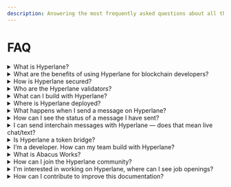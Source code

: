 ```yaml
---
description: Answering the most frequently asked questions about all things Hyperlane
---
```


# FAQ

<details>

<summary>What is Hyperlane?</summary>

Hyperlane is the first universal and permissionless interoperability framework built for the modular blockchain stack.&#x20;

Anyone can [deploy-hyperlane.md](../deploy/deploy-hyperlane.md "mention") to any blockchain environment, whether it is a layer 1, rollup, or app-chain, allowing that chain to communicate seamlessly with any other chain on which Hyperlane has been deployed.

</details>

<details>

<summary>What are the benefits of using Hyperlane for blockchain developers?</summary>

Hyperlane offers benefits for both blockchain and dapp developers.

For blockchain developers, a Hyperlane deployment expands accessibility to users, assets, and valuable state from other connected blockchains on which Hyperlane has been deployed.

For dapp developers, Hyperlane provides seamless connectivity across multiple blockchains, allowing developers to create interchain network effects and liquidity and users to interact with applications from their preferred chain.

</details>

<details>

<summary>How is Hyperlane secured?</summary>

Hyperlane is secured by its modular security stack featuring [sovereign-consensus](../protocol/sovereign-consensus/ "mention") (ISMs). Developers can configure various pre-built ISMs, compose them with each other, or even create custom ISMs based on their application's needs.

A modular approach to security ensures that Hyperlane will continue to stay up to the latest industry advances in security models.

</details>

<details>

<summary>Who are the Hyperlane validators?</summary>

Hyperlane is secured with a modular security stack featuring [sovereign-consensus](../protocol/sovereign-consensus/ "mention") (ISMs).

There is no protocol-enshrined security model, let alone validator set.\
\
That said, most Hyperlane deployments are configured with a [#default-ism](glossary.md#default-ism "mention"), which specifies the security model to use if the message recipient has not specified an ISM override.\
\
See [security.md](security.md "mention") for more information

</details>

<details>

<summary>What can I build with Hyperlane?</summary>

Hyperlane's [messaging-api](../apis/messaging-api/ "mention") allows dapp developers to send arbitrary bytes between smart contracts on different chains. This can be used to create interchain applications, dapps which span multiple chains.

For inspiration, take a look at some of the pre-built applications built on top of Hyperlane, including:

* The [warp-api.md](../apis-and-sdks/warp-api.md "mention"), which lets users move tokens from one chain to another
* The [accounts.md](../apis-and-sdks/accounts.md "mention"), which lets users make interchain function calls
* The [query.md](../apis/query.md "mention"), which lets users make interchain view calls
* Other [examples.md](../build-with-hyperlane/examples.md "mention") built on top of Hyperlane

</details>

<details>

<summary>Where is Hyperlane deployed?</summary>

A list of known deployments can be found at [domains](domains/ "mention")

</details>

<details>

<summary>What happens when I send a message on Hyperlane?</summary>

See the [send.md](../apis/messaging-api/send.md "mention") and [receive.md](../apis/messaging-api/receive.md "mention") pages for more details

Summary:

1. An application calls the `dispatch()` function on the origin chain, inserting the message into the [messaging.md](../protocol/messaging.md "mention")'s Merkle tree.
2. Hyperlane [relayer.md](../protocol/agents/relayer.md "mention") observe the dispatched messages and assemble metadata for the recipient's Interchain Security Module (ISM)
3. A relayer delivers the message to the recipient by calling `Mailbox.process()`. The [messaging.md](../protocol/messaging.md "mention") verifies the message with the recipient’s ISM, and calls `recipient.handle()` to deliver the message.

</details>

<details>

<summary>How can I see the status of a message I have sent?</summary>

Paste an address or transaction hash into the search bar of the Hyperlane Message [explorer](../build-with-hyperlane/explorer/ "mention") to view details about a message’s status and history.

If the message has failed to send for some reason, there will be error messages indicating what may have gone wrong.\
\
See [troubleshooting.md](../build-with-hyperlane/troubleshooting.md "mention") for more information on how to debug an undelivered message

</details>

<details>

<summary>I can send interchain messages with Hyperlane — does that mean live chat/text?</summary>

Hyperlane is a protocol designed to allow smart contracts on different chains to interact with each other.

When we refer to message-passing, it’s the sending of arbitrary bytes between smart contracts rather than peer-to-peer or text messaging. There are several web3 projects that are suited to the chat use case; consider [XMTP](https://xmtp.org/) or [Push](https://push.org/) for this type of messaging.

</details>

<details>

<summary>Is Hyperlane a token bridge?</summary>

Not exactly. Hyperlane is a protocol that allows communication between blockchains.&#x20;

Token bridges are just one of many types of applications that can be built on top of Hyperlane!\
\
For more ideas what can be built on Hyperlane check out [#what-can-i-build-with-hyperlane](faq.md#what-can-i-build-with-hyperlane "mention")\


</details>

<details>

<summary>I’m a developer. How can my team build with Hyperlane?</summary>

If you’re reading this FAQ, you’ve found the docs — this is a great place to start! That said, we know that questions arise during implementation, and we’re happy to help you on your way.

The Hyperlane community is regularly active in the [Discord](http://discord.gg/hyperlane). Feedback from developers directly influences the product roadmap.

</details>

<details>

<summary>What is Abacus Works?</summary>

Abacus Works is the name of a legal identity working on Hyperlane.

You may encounter some references to Abacus in older posts and repositories. Hyperlane rebranded from Abacus to Hyperlane in Fall 2022.

</details>

<details>

<summary>How can I join the Hyperlane community?</summary>

You join the [Discord](http://discord.gg/hyperlane) or follow Hyperlane [Twitter](http://twitter.com/hyperlane\_xyz) where you can find a growing community of developers and enthusiasts to chat about the interchain future.

</details>

<details>

<summary>I'm interested in working on Hyperlane, where can I see job openings?</summary>

Share the excitement for all things interchain. Check out Abacus Works [job openings](https://jobs.lever.co/Hyperlane)!

</details>

<details>

<summary>How can I contribute to improve this documentation?</summary>

You can make a PR to edit this documentation directly via the [docs repo](https://github.com/hyperlane-xyz/docs)

</details>
